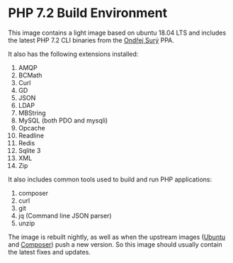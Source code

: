 # PHP 7.2 Build Environment

This image contains a light image based on ubuntu 18.04 LTS and includes the latest PHP 7.2 CLI binaries from the [Ondřej Surý](https://launchpad.net/~ondrej/+archive/ubuntu/php) PPA.

It also has the following extensions installed:

1. AMQP
1. BCMath
1. Curl
1. GD
1. JSON
1. LDAP
1. MBString
1. MySQL (both PDO and mysqli)
1. Opcache
1. Readline
1. Redis
1. Sqlite 3
1. XML
1. Zip


It also includes common tools used to build and run PHP applications:

1. composer
1. curl
1. git
1. jq (Command line JSON parser)
1. unzip

The image is rebuilt nightly, as well as when the upstream images ([Ubuntu](https://hub.docker.com/_/ubuntu/) and [Composer](https://hub.docker.com/_/composer/)) push a new version. So this image should usually contain the latest fixes and updates.